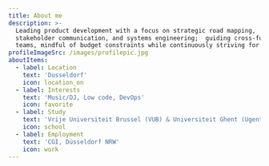 ```yaml
---
title: About me
description: >-
  Leading product development with a focus on strategic road mapping,
  stakeholder communication, and systems engineering;  guiding cross-functional
  teams, mindful of budget constraints while continuously striving for success.
profileImageSrc: /images/profilepic.jpg
aboutItems:
  - label: Location
    text: 'Dusseldorf'
    icon: location_on
  - label: Interests
    text: 'Music/DJ, Low code, DevOps'
    icon: favorite
  - label: Study
    text: 'Vrije Universiteit Brussel (VUB) & Universiteit Ghent (Ugent), Belgium.'
    icon: school
  - label: Employment
    text: 'CGI, Düsseldorf NRW'
    icon: work
---
```



